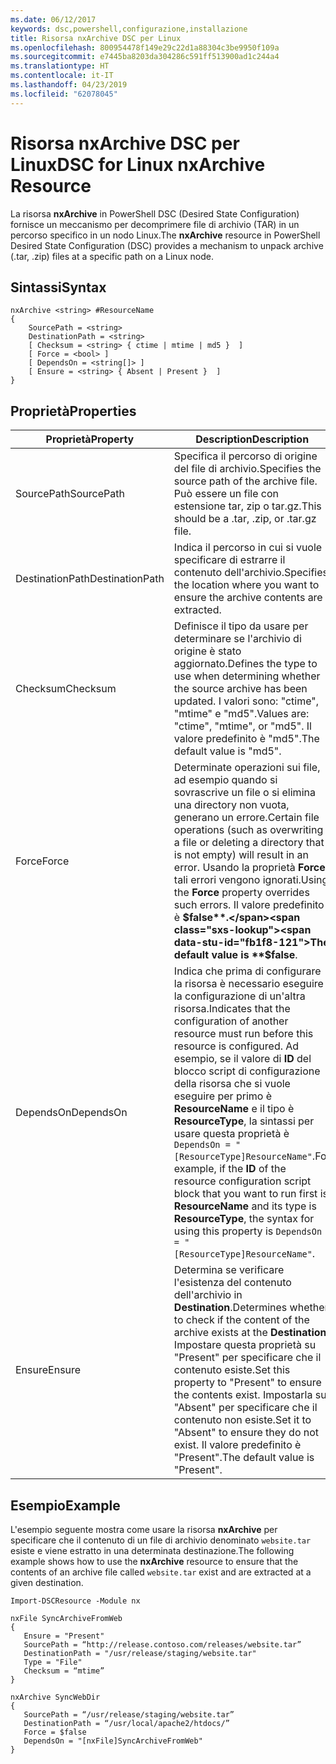 ```yaml
---
ms.date: 06/12/2017
keywords: dsc,powershell,configurazione,installazione
title: Risorsa nxArchive DSC per Linux
ms.openlocfilehash: 800954478f149e29c22d1a88304c3be9950f109a
ms.sourcegitcommit: e7445ba8203da304286c591ff513900ad1c244a4
ms.translationtype: HT
ms.contentlocale: it-IT
ms.lasthandoff: 04/23/2019
ms.locfileid: "62078045"
---
```

# <a name="dsc-for-linux-nxarchive-resource"></a><span data-ttu-id="fb1f8-103">Risorsa nxArchive DSC per Linux</span><span class="sxs-lookup"><span data-stu-id="fb1f8-103">DSC for Linux nxArchive Resource</span></span>

<span data-ttu-id="fb1f8-104">La risorsa **nxArchive** in PowerShell DSC (Desired State Configuration) fornisce un meccanismo per decomprimere file di archivio (TAR) in un percorso specifico in un nodo Linux.</span><span class="sxs-lookup"><span data-stu-id="fb1f8-104">The **nxArchive** resource in PowerShell Desired State Configuration (DSC) provides a mechanism to unpack archive (.tar, .zip) files at a specific path on a Linux node.</span></span>

## <a name="syntax"></a><span data-ttu-id="fb1f8-105">Sintassi</span><span class="sxs-lookup"><span data-stu-id="fb1f8-105">Syntax</span></span>

```
nxArchive <string> #ResourceName
{
    SourcePath = <string>
    DestinationPath = <string>
    [ Checksum = <string> { ctime | mtime | md5 }  ]
    [ Force = <bool> ]
    [ DependsOn = <string[]> ]
    [ Ensure = <string> { Absent | Present }  ]
}
```

## <a name="properties"></a><span data-ttu-id="fb1f8-106">Proprietà</span><span class="sxs-lookup"><span data-stu-id="fb1f8-106">Properties</span></span>

|  <span data-ttu-id="fb1f8-107">Proprietà</span><span class="sxs-lookup"><span data-stu-id="fb1f8-107">Property</span></span> |  <span data-ttu-id="fb1f8-108">Description</span><span class="sxs-lookup"><span data-stu-id="fb1f8-108">Description</span></span> |
|---|---|
| <span data-ttu-id="fb1f8-109">SourcePath</span><span class="sxs-lookup"><span data-stu-id="fb1f8-109">SourcePath</span></span>| <span data-ttu-id="fb1f8-110">Specifica il percorso di origine del file di archivio.</span><span class="sxs-lookup"><span data-stu-id="fb1f8-110">Specifies the source path of the archive file.</span></span> <span data-ttu-id="fb1f8-111">Può essere un file con estensione tar, zip o tar.gz.</span><span class="sxs-lookup"><span data-stu-id="fb1f8-111">This should be a .tar, .zip, or .tar.gz file.</span></span> |
| <span data-ttu-id="fb1f8-112">DestinationPath</span><span class="sxs-lookup"><span data-stu-id="fb1f8-112">DestinationPath</span></span>| <span data-ttu-id="fb1f8-113">Indica il percorso in cui si vuole specificare di estrarre il contenuto dell'archivio.</span><span class="sxs-lookup"><span data-stu-id="fb1f8-113">Specifies the location where you want to ensure the archive contents are extracted.</span></span>|
| <span data-ttu-id="fb1f8-114">Checksum</span><span class="sxs-lookup"><span data-stu-id="fb1f8-114">Checksum</span></span>| <span data-ttu-id="fb1f8-115">Definisce il tipo da usare per determinare se l'archivio di origine è stato aggiornato.</span><span class="sxs-lookup"><span data-stu-id="fb1f8-115">Defines the type to use when determining whether the source archive has been updated.</span></span> <span data-ttu-id="fb1f8-116">I valori sono: "ctime", "mtime" e "md5".</span><span class="sxs-lookup"><span data-stu-id="fb1f8-116">Values are: "ctime", "mtime", or "md5".</span></span> <span data-ttu-id="fb1f8-117">Il valore predefinito è "md5".</span><span class="sxs-lookup"><span data-stu-id="fb1f8-117">The default value is "md5".</span></span>|
| <span data-ttu-id="fb1f8-118">Force</span><span class="sxs-lookup"><span data-stu-id="fb1f8-118">Force</span></span>| <span data-ttu-id="fb1f8-119">Determinate operazioni sui file, ad esempio quando si sovrascrive un file o si elimina una directory non vuota, generano un errore.</span><span class="sxs-lookup"><span data-stu-id="fb1f8-119">Certain file operations (such as overwriting a file or deleting a directory that is not empty) will result in an error.</span></span> <span data-ttu-id="fb1f8-120">Usando la proprietà **Force**, tali errori vengono ignorati.</span><span class="sxs-lookup"><span data-stu-id="fb1f8-120">Using the **Force** property overrides such errors.</span></span> <span data-ttu-id="fb1f8-121">Il valore predefinito è **$false**.</span><span class="sxs-lookup"><span data-stu-id="fb1f8-121">The default value is **$false**.</span></span>|
| <span data-ttu-id="fb1f8-122">DependsOn</span><span class="sxs-lookup"><span data-stu-id="fb1f8-122">DependsOn</span></span> | <span data-ttu-id="fb1f8-123">Indica che prima di configurare la risorsa è necessario eseguire la configurazione di un'altra risorsa.</span><span class="sxs-lookup"><span data-stu-id="fb1f8-123">Indicates that the configuration of another resource must run before this resource is configured.</span></span> <span data-ttu-id="fb1f8-124">Ad esempio, se il valore di **ID** del blocco script di configurazione della risorsa che si vuole eseguire per primo è **ResourceName** e il tipo è **ResourceType**, la sintassi per usare questa proprietà è `DependsOn = "[ResourceType]ResourceName"`.</span><span class="sxs-lookup"><span data-stu-id="fb1f8-124">For example, if the **ID** of the resource configuration script block that you want to run first is **ResourceName** and its type is **ResourceType**, the syntax for using this property is `DependsOn = "[ResourceType]ResourceName"`.</span></span>|
| <span data-ttu-id="fb1f8-125">Ensure</span><span class="sxs-lookup"><span data-stu-id="fb1f8-125">Ensure</span></span>| <span data-ttu-id="fb1f8-126">Determina se verificare l'esistenza del contenuto dell'archivio in **Destination**.</span><span class="sxs-lookup"><span data-stu-id="fb1f8-126">Determines whether to check if the content of the archive exists at the **Destination**.</span></span> <span data-ttu-id="fb1f8-127">Impostare questa proprietà su "Present" per specificare che il contenuto esiste.</span><span class="sxs-lookup"><span data-stu-id="fb1f8-127">Set this property to "Present" to ensure the contents exist.</span></span> <span data-ttu-id="fb1f8-128">Impostarla su "Absent" per specificare che il contenuto non esiste.</span><span class="sxs-lookup"><span data-stu-id="fb1f8-128">Set it to "Absent" to ensure they do not exist.</span></span> <span data-ttu-id="fb1f8-129">Il valore predefinito è "Present".</span><span class="sxs-lookup"><span data-stu-id="fb1f8-129">The default value is "Present".</span></span>|

## <a name="example"></a><span data-ttu-id="fb1f8-130">Esempio</span><span class="sxs-lookup"><span data-stu-id="fb1f8-130">Example</span></span>

<span data-ttu-id="fb1f8-131">L'esempio seguente mostra come usare la risorsa **nxArchive** per specificare che il contenuto di un file di archivio denominato `website.tar` esiste e viene estratto in una determinata destinazione.</span><span class="sxs-lookup"><span data-stu-id="fb1f8-131">The following example shows how to use the **nxArchive** resource to ensure that the contents of an archive file called `website.tar` exist and are extracted at a given destination.</span></span>

```
Import-DSCResource -Module nx

nxFile SyncArchiveFromWeb
{
   Ensure = "Present"
   SourcePath = “http://release.contoso.com/releases/website.tar”
   DestinationPath = "/usr/release/staging/website.tar"
   Type = "File"
   Checksum = “mtime”
}

nxArchive SyncWebDir
{
   SourcePath = “/usr/release/staging/website.tar”
   DestinationPath = “/usr/local/apache2/htdocs/”
   Force = $false
   DependsOn = "[nxFile]SyncArchiveFromWeb"
}
```